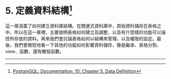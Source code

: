 # 5. 定義資料結構[^1]

這一章涵蓋了如何建立資料庫結構。在關連式資料庫中，原始資料儲存在表格之中，所以在這一章裡，主要說明表格如何建立及調整，以及有什麼樣的功能可以操控所存放的資料。再來我們會討論表格如何以結構來管理，以及權限的設定。最後，我們會簡短地看一下其他的功能如何影響資料儲存，像是繼承、表格分割、view、函數、還有觸發函數。

---

[^1]: [PostgreSQL: Documentation: 10: Chapter 5. Data Definition](https://www.postgresql.org/docs/10/static/ddl.html)

